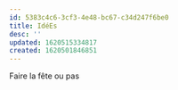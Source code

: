 ```yaml
---
id: 5383c4c6-3cf3-4e48-bc67-c34d247f6be0
title: IdéEs
desc: ''
updated: 1620515334817
created: 1620501846851
---
```


Faire la fête ou pas